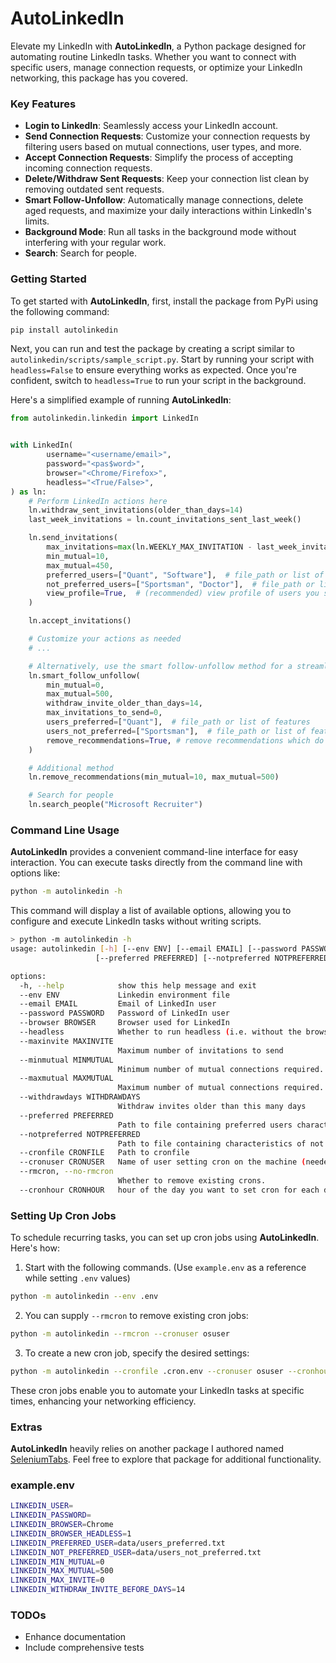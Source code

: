 # AutoLinkedIn

Elevate my LinkedIn with **AutoLinkedIn**, a Python package designed for automating routine LinkedIn tasks. Whether you want to connect with specific users, manage connection requests, or optimize your LinkedIn networking, this package has you covered.

### Key Features

- **Login to LinkedIn**: Seamlessly access your LinkedIn account.
- **Send Connection Requests**: Customize your connection requests by filtering users based on mutual connections, user types, and more.
- **Accept Connection Requests**: Simplify the process of accepting incoming connection requests.
- **Delete/Withdraw Sent Requests**: Keep your connection list clean by removing outdated sent requests.
- **Smart Follow-Unfollow**: Automatically manage connections, delete aged requests, and maximize your daily interactions within LinkedIn's limits.
- **Background Mode**: Run all tasks in the background mode without interfering with your regular work.
- **Search**: Search for people.


### Getting Started

To get started with **AutoLinkedIn**, first, install the package from PyPi using the following command:

```bash
pip install autolinkedin
```

Next, you can run and test the package by creating a script similar to `autolinkedin/scripts/sample_script.py`. Start by running your script with `headless=False` to ensure everything works as expected. Once you're confident, switch to `headless=True` to run your script in the background.

Here's a simplified example of running **AutoLinkedIn**:

```python
from autolinkedin.linkedin import LinkedIn


with LinkedIn(
        username="<username/email>",
        password="<pas$word>",
        browser="<Chrome/Firefox>",
        headless="<True/False>",
) as ln:
    # Perform LinkedIn actions here
    ln.withdraw_sent_invitations(older_than_days=14)
    last_week_invitations = ln.count_invitations_sent_last_week()

    ln.send_invitations(
        max_invitations=max(ln.WEEKLY_MAX_INVITATION - last_week_invitations, 0),
        min_mutual=10,
        max_mutual=450,
        preferred_users=["Quant", "Software"],  # file_path or list of features
        not_preferred_users=["Sportsman", "Doctor"],  # file_path or list of features
        view_profile=True,  # (recommended) view profile of users you sent connection requests to
    )

    ln.accept_invitations()

    # Customize your actions as needed
    # ...

    # Alternatively, use the smart follow-unfollow method for a streamlined approach
    ln.smart_follow_unfollow(
        min_mutual=0,
        max_mutual=500,
        withdraw_invite_older_than_days=14,
        max_invitations_to_send=0,
        users_preferred=["Quant"],  # file_path or list of features
        users_not_preferred=["Sportsman"],  # file_path or list of features
        remove_recommendations=True, # remove recommendations which do not match criteria
    )

    # Additional method
    ln.remove_recommendations(min_mutual=10, max_mutual=500)

    # Search for people
    ln.search_people("Microsoft Recruiter")
```

### Command Line Usage

**AutoLinkedIn** provides a convenient command-line interface for easy interaction. You can execute tasks directly from the command line with options like:

```bash
python -m autolinkedin -h
```

This command will display a list of available options, allowing you to configure and execute LinkedIn tasks without writing scripts.

```bash
> python -m autolinkedin -h
usage: autolinkedin [-h] [--env ENV] [--email EMAIL] [--password PASSWORD] [--browser BROWSER] [--headless] [--maxinvite MAXINVITE] [--minmutual MINMUTUAL] [--maxmutual MAXMUTUAL] [--withdrawdays WITHDRAWDAYS]
                   [--preferred PREFERRED] [--notpreferred NOTPREFERRED] [--cronfile CRONFILE] [--cronuser CRONUSER] [--rmcron | --no-rmcron] [--cronhour CRONHOUR]

options:
  -h, --help            show this help message and exit
  --env ENV             Linkedin environment file
  --email EMAIL         Email of LinkedIn user
  --password PASSWORD   Password of LinkedIn user
  --browser BROWSER     Browser used for LinkedIn
  --headless            Whether to run headless (i.e. without the browser visible in the front.)
  --maxinvite MAXINVITE
                        Maximum number of invitations to send
  --minmutual MINMUTUAL
                        Minimum number of mutual connections required.
  --maxmutual MAXMUTUAL
                        Maximum number of mutual connections required.
  --withdrawdays WITHDRAWDAYS
                        Withdraw invites older than this many days
  --preferred PREFERRED
                        Path to file containing preferred users characteristics
  --notpreferred NOTPREFERRED
                        Path to file containing characteristics of not preferred users
  --cronfile CRONFILE   Path to cronfile
  --cronuser CRONUSER   Name of user setting cron on the machine (needed by most OS)
  --rmcron, --no-rmcron
                        Whether to remove existing crons.
  --cronhour CRONHOUR   hour of the day you want to set cron for each day.
```

### Setting Up Cron Jobs

To schedule recurring tasks, you can set up cron jobs using **AutoLinkedIn**. Here's how:

1. Start with the following commands. (Use `example.env` as a reference while setting `.env` values)

```bash
python -m autolinkedin --env .env
```

2. You can supply `--rmcron` to remove existing cron jobs:

```bash
python -m autolinkedin --rmcron --cronuser osuser
```

3. To create a new cron job, specify the desired settings:

```bash
python -m autolinkedin --cronfile .cron.env --cronuser osuser --cronhour 23
```

These cron jobs enable you to automate your LinkedIn tasks at specific times, enhancing your networking efficiency.

### Extras

**AutoLinkedIn** heavily relies on another package I authored named [SeleniumTabs](https://github.com/inquilabee/selenium-tabs). Feel free to explore that package for additional functionality.

### example.env

```bash
LINKEDIN_USER=
LINKEDIN_PASSWORD=
LINKEDIN_BROWSER=Chrome
LINKEDIN_BROWSER_HEADLESS=1
LINKEDIN_PREFERRED_USER=data/users_preferred.txt
LINKEDIN_NOT_PREFERRED_USER=data/users_not_preferred.txt
LINKEDIN_MIN_MUTUAL=0
LINKEDIN_MAX_MUTUAL=500
LINKEDIN_MAX_INVITE=0
LINKEDIN_WITHDRAW_INVITE_BEFORE_DAYS=14
```

### TODOs

- Enhance documentation
- Include comprehensive tests

